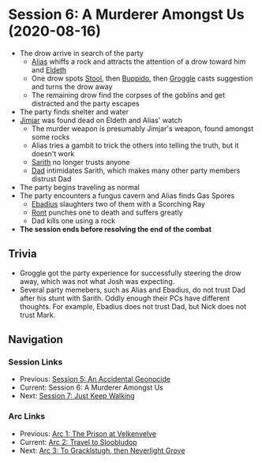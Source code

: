 # Session 6: A Murderer Amongst Us (2020-08-16)
* The drow arrive in search of the party
    * [Alias](../../characters/pcs/alias.md) whiffs a rock and attracts the attention of a drow toward him and [Eldeth](../../characters/party/eldeth.md)
    * One drow spots [Stool](../../characters/party/stool.md), then [Buppido](../../characters/party/buppido.md), then [Groggle](../../characters/pcs/groggle.md) casts suggestion and turns the drow away
    * The remaining drow find the corpses of the goblins and get distracted and the party escapes
* The party finds shelter and water
* [Jimjar](../../characters/party/jimjar.md) was found dead on Eldeth and Alias' watch
    * The murder weapon is presumably Jimjar's weapon, found amongst some rocks
    * Alias tries a gambit to trick the others into telling the truth, but it doesn't work
    * [Sarith](../../characters/party/sarith.md) no longer trusts anyone
    * [Dad](../../characters/pcs/dad.md) intimidates Sarith, which makes many other party members distrust Dad
* The party begins traveling as normal
* The party encounters a fungus cavern and Alias finds Gas Spores
    * [Ebadius](../../characters/pcs/ebadius.md) slaughters two of them with a Scorching Ray
    * [Ront](../../characters/party/ront.md) punches one to death and suffers greatly
    * Dad kills one using a rock
* **The session ends before resolving the end of the combat**

## Trivia
* Groggle got the party experience for successfully steering the drow away, which was not what Josh was expecting.
* Several party memebers, such as Alias and Ebadius, do not trust Dad after his stunt with Sarith. Oddly enough their PCs have different thoughts. For example, Ebadius does not trust Dad, but Nick does not trust Mark.

## Navigation
### Session Links
* Previous: [Session 5: An Accidental Geonocide](session05-2020-07-26.md)
* Current: Session 6: A Murderer Amongst Us
* Next: [Session 7: Just Keep Walking](session07-2020-09-13.md)

### Arc Links
* Previous: [Arc 1: The Prison at Velkenvelve](../arc01/info.md)
* Current: [Arc 2: Travel to Sloobludop](info.md)
* Next: [Arc 3: To Gracklstugh, then Neverlight Grove](../arc03/info.md)
